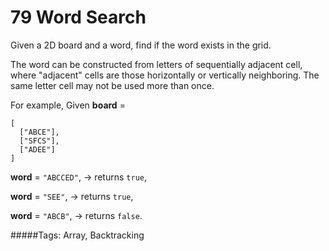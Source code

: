 # 79 Word Search

Given a 2D board and a word, find if the word exists in the grid.

The word can be constructed from letters of sequentially adjacent cell, where "adjacent" cells are those horizontally or vertically neighboring. The same letter cell may not be used more than once.

For example,
Given **board** =
```
[
  ["ABCE"],
  ["SFCS"],
  ["ADEE"]
]
```

**word** = `"ABCCED"`, -> returns `true`,

**word** = `"SEE"`, -> returns `true`,

**word** = `"ABCB"`, -> returns `false`.

#####Tags:
Array, Backtracking